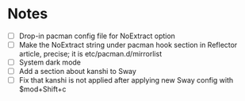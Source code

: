 # Notes

- [ ] Drop-in pacman config file for NoExtract option
- [ ] Make the NoExtract string under pacman hook section in Reflector article, precise; it is etc/pacman.d/mirrorlist
- [ ] System dark mode
- [ ] Add a section about kanshi to Sway
- [ ] Fix that kanshi is not applied after applying new Sway config with $mod+Shift+c
